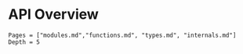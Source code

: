 # API Overview

```@contents
Pages = ["modules.md","functions.md", "types.md", "internals.md"]
Depth = 5
```
